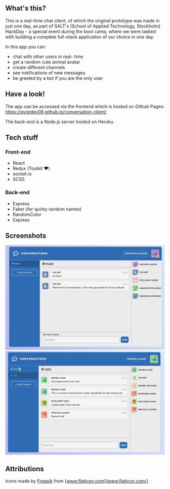 ## What's this?

This is a real-time chat client, of which the original prototype was made in just one day, as part of SALT's (School of Applied Technology, Stockholm) HackDay - a special event during the boot camp, where we were tasked with building a complete full-stack application of our choice in one day.

In this app you can:
* chat with other users in real-  time
* get a random cute animal avatar
* create different channels
* see notifications of new messages
* be greeted by a bot if you are the only user

## Have a look!

The app can be accessed via the frontend which is hosted on Github Pages:
https://qvistdev09.github.io/conversation-client/

The back-end is a Node.js server hosted on Heroku.

## Tech stuff

### Front-end

* React
* Redux (Toolkit :heart:)
* socket.io
* SCSS

### Back-end

* Express
* Faker (for quirky random names)
* RandomColor
* Express

## Screenshots

![Screenshot of Conversations web app](https://raw.githubusercontent.com/qvistdev09/conversation-client/master/presentational/conversations_screenshot1.png)
![Screenshot of Conversations web app](https://raw.githubusercontent.com/qvistdev09/conversation-client/master/presentational/conversations_screenshot2.png)

## Attributions

Icons made by [Freepik](https://www.freepik.com) from [www.flaticon.com](www.flaticon.com/)
